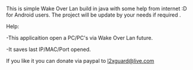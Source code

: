This is simple Wake Over Lan build in java with some help from internet :D for Android users.
The project will be update by your needs if required .

Help:

-This applicaition open a PC/PC's via Wake Over Lan future.

-It saves last IP/MAC/Port opened.

If you like it you can donate via paypal to l2xguard@live.com